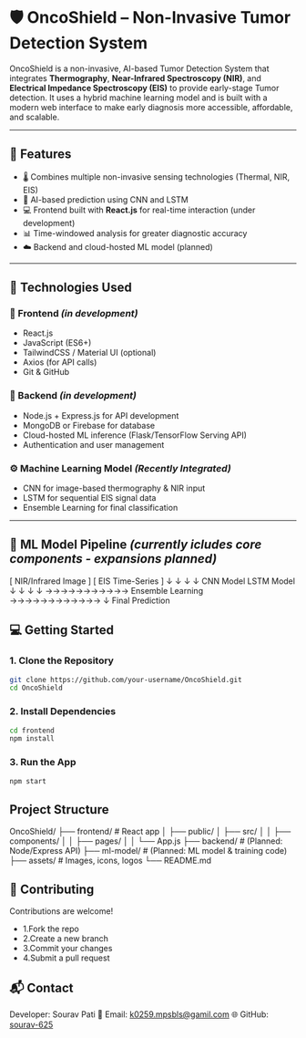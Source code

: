 # 🛡️ OncoShield – Non-Invasive Tumor Detection System

OncoShield is a non-invasive, AI-based Tumor Detection System that integrates **Thermography**, **Near-Infrared Spectroscopy (NIR)**, and **Electrical Impedance Spectroscopy (EIS)** to provide early-stage Tumor  detection. It uses a hybrid machine learning model and is built with a modern web interface to make early diagnosis more accessible, affordable, and scalable.

---

## 🚀 Features

- 🌡️ Combines multiple non-invasive sensing technologies (Thermal, NIR, EIS)
- 🤖 AI-based prediction using CNN and LSTM
- 💻 Frontend built with **React.js** for real-time interaction (under development)
- 📊 Time-windowed analysis for greater diagnostic accuracy
- ☁️ Backend and cloud-hosted ML model (planned)

---

## 🧠 Technologies Used

### 🔷 Frontend *(in development)*
- React.js
- JavaScript (ES6+)
- TailwindCSS / Material UI (optional)
- Axios (for API calls)
- Git & GitHub

### 🔶 Backend *(in development)*
- Node.js + Express.js for API development
- MongoDB or Firebase for database
- Cloud-hosted ML inference (Flask/TensorFlow Serving API)
- Authentication and user management

### ⚙️ Machine Learning Model *(Recently Integrated)*
- CNN for image-based thermography & NIR input
- LSTM for sequential EIS signal data
- Ensemble Learning for final classification

---

## 🧬 ML Model Pipeline *(currently icludes core components - expansions planned)*
[ NIR/Infrared Image ]      [ EIS Time-Series ]
↓ ↓                               ↓ ↓
CNN Model                     LSTM Model
↓ ↓                               ↓ ↓
→→→→→→→→→→→ Ensemble Learning →→→→→→→→→→→→
                   ↓
            Final Prediction

## 💻 Getting Started

### 1. Clone the Repository
```bash
git clone https://github.com/your-username/OncoShield.git
cd OncoShield
```

### 2. Install Dependencies
```bash
cd frontend
npm install
```

### 3. Run the App
```bash
npm start
```

## Project Structure
OncoShield/
├── frontend/           # React app
│   ├── public/
│   ├── src/
│   │   ├── components/
│   │   ├── pages/
│   │   └── App.js
├── backend/            # (Planned: Node/Express API)
├── ml-model/           # (Planned: ML model & training code)
├── assets/             # Images, icons, logos
└── README.md

## 🤝 Contributing
Contributions are welcome!
- 1.Fork the repo
- 2.Create a new branch
- 3.Commit your changes
- 4.Submit a pull request

## 📬 Contact
Developer: Sourav Pati
📧 Email: [k0259.mpsbls@gamil.com](k0259.mpsbls@gmail.com)
🌐 GitHub: [sourav-625](https://github.com/sourav-625)
